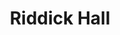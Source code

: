 ---
events:
- audio_id: sa-rwb-001
  building: Riddick Hall
  categories: riddick-hall
  description: 'State College admits two African American graduate students into the
    School of Engineering: Robert Clemons and Hardy Liston. Clemons became the college''s
    first black graduate (1957); Liston withdrew and didn''t complete his degree.'
  event_decade: '1950'
  event_id: '93'
  excerpt: State College admits two African American graduate students into the School
    of Engineering&#58; Robert Clemons and Hardy Liston. Clemons became the college's
    first black graduate (1957); Liston withdrew and didn't complete his degree.
  image id (orig): '0230556'
  image_caption: Outside Riddick Hall
  image_id: '0230556'
  image_link: https://d.lib.ncsu.edu/collections/catalog/0230556
  redirect_from: /events/2/index.html
  start_date: 9/1/1953
  title: First African American Graduate Students Admitted
  year: '1953'
- building: Riddick Hall
  categories: riddick-hall
  description: 'The first four African American undergraduates enrolled at North Carolina
    State College: Ed Carson, Manuel Crockett, Irwin Holmes, and Walter Holmes.'
  event_decade: '1950'
  event_id: '99'
  excerpt: The first four African American undergraduates enrolled at North Carolina
    State College&#58; Ed Carson, Manuel Crockett, Irwin Holmes, and Walter Holmes.
  image_type: No Image
  start_date: 1/1/1956
  title: First African American Undergraduates
  year: '1956'
lat: '35.785'
layout: post
lng: '-78.668297'
order: 23
permalink: places/riddick-hall/
place: riddick-hall
route:
  code: Ok
  routes:
  - distance: 250.791
    duration: 177.613
    geometry:
      coordinates:
      - - -78.668374
        - 35.784779
      - - -78.668563
        - 35.784822
      - - -78.668712
        - 35.784864
      - - -78.668756
        - 35.784868
      - - -78.66892
        - 35.784912
      - - -78.669014
        - 35.784956
      - - -78.668995
        - 35.785004
      - - -78.668936
        - 35.785001
      - - -78.668762
        - 35.78541
      - - -78.669474
        - 35.785602
      - - -78.669645
        - 35.785646
      - - -78.669631
        - 35.785691
      - - -78.669611
        - 35.785744
      - - -78.669997
        - 35.785841
      type: LineString
    legs:
    - admins:
      - iso_3166_1: US
        iso_3166_1_alpha3: USA
      distance: 250.791
      duration: 177.613
      steps:
      - distance: 60.265
        driving_side: right
        duration: 42.44
        geometry:
          coordinates:
          - - -78.668374
            - 35.784779
          - - -78.668563
            - 35.784822
          - - -78.668712
            - 35.784864
          - - -78.668756
            - 35.784868
          - - -78.66892
            - 35.784912
          - - -78.669014
            - 35.784956
          type: LineString
        intersections:
        - admin_index: 0
          bearings:
          - 286
          duration: 12.159
          entry:
          - true
          geometry_index: 0
          is_urban: true
          location:
          - -78.668374
          - 35.784779
          mapbox_streets_v8:
            class: service
          out: 0
          weight: 12.159
        - admin_index: 0
          bearings:
          - 106
          - 289
          duration: 9.859
          entry:
          - false
          - true
          geometry_index: 1
          in: 0
          is_urban: true
          location:
          - -78.668563
          - 35.784822
          mapbox_streets_v8:
            class: service
          out: 1
          weight: 9.859
        - admin_index: 0
          bearings:
          - 109
          - 282
          entry:
          - false
          - true
          geometry_index: 2
          in: 0
          is_urban: true
          location:
          - -78.668712
          - 35.784864
          mapbox_streets_v8:
            class: service
          out: 1
        maneuver:
          bearing_after: 286
          bearing_before: 0
          instruction: Walk west on the walkway.
          location:
          - -78.668374
          - 35.784779
          type: depart
        mode: walking
        name: ''
        weight: 42.44
      - distance: 59
        driving_side: right
        duration: 41.549
        geometry:
          coordinates:
          - - -78.669014
            - 35.784956
          - - -78.668995
            - 35.785004
          - - -78.668936
            - 35.785001
          - - -78.668762
            - 35.78541
          type: LineString
        intersections:
        - admin_index: 0
          bearings:
          - 35
          - 120
          entry:
          - true
          - false
          geometry_index: 5
          in: 1
          is_urban: true
          location:
          - -78.669014
          - 35.784956
          mapbox_streets_v8:
            class: service
          out: 0
        maneuver:
          bearing_after: 35
          bearing_before: 300
          instruction: Turn right onto the walkway.
          location:
          - -78.669014
          - 35.784956
          modifier: right
          type: turn
        mode: walking
        name: ''
        weight: 41.549
      - distance: 84
        driving_side: right
        duration: 59.155
        geometry:
          coordinates:
          - - -78.668762
            - 35.78541
          - - -78.669474
            - 35.785602
          - - -78.669645
            - 35.785646
          type: LineString
        intersections:
        - admin_index: 0
          bearings:
          - 199
          - 288
          entry:
          - false
          - true
          geometry_index: 8
          in: 0
          is_urban: true
          location:
          - -78.668762
          - 35.78541
          mapbox_streets_v8:
            class: service
          out: 1
        maneuver:
          bearing_after: 288
          bearing_before: 19
          instruction: Turn left onto the walkway.
          location:
          - -78.668762
          - 35.78541
          modifier: left
          type: turn
        mode: walking
        name: ''
        weight: 59.155
      - distance: 11
        driving_side: right
        duration: 8.746
        geometry:
          coordinates:
          - - -78.669645
            - 35.785646
          - - -78.669631
            - 35.785691
          - - -78.669611
            - 35.785744
          type: LineString
        intersections:
        - admin_index: 0
          bearings:
          - 14
          - 108
          duration: 3.521
          entry:
          - true
          - false
          geometry_index: 10
          in: 1
          is_urban: true
          location:
          - -78.669645
          - 35.785646
          mapbox_streets_v8:
            class: service
          out: 0
          weight: 3.521
        - admin_index: 0
          bearings:
          - 17
          - 194
          entry:
          - true
          - false
          geometry_index: 11
          in: 1
          is_urban: true
          location:
          - -78.669631
          - 35.785691
          mapbox_streets_v8:
            class: service
          out: 0
          turn_duration: 1
          turn_weight: 1
        maneuver:
          bearing_after: 14
          bearing_before: 288
          instruction: Turn right onto the walkway.
          location:
          - -78.669645
          - 35.785646
          modifier: right
          type: turn
        mode: walking
        name: ''
        weight: 8.746
      - distance: 36.526
        driving_side: right
        duration: 25.722
        geometry:
          coordinates:
          - - -78.669611
            - 35.785744
          - - -78.669997
            - 35.785841
          type: LineString
        intersections:
        - admin_index: 0
          bearings:
          - 197
          - 287
          entry:
          - false
          - true
          geometry_index: 12
          in: 0
          is_urban: true
          location:
          - -78.669611
          - 35.785744
          mapbox_streets_v8:
            class: service
          out: 1
        maneuver:
          bearing_after: 287
          bearing_before: 17
          instruction: Turn left onto the walkway.
          location:
          - -78.669611
          - 35.785744
          modifier: left
          type: turn
        mode: walking
        name: ''
        weight: 25.723
      - distance: 0
        driving_side: right
        duration: 0
        geometry:
          coordinates:
          - - -78.669997
            - 35.785841
          - - -78.669997
            - 35.785841
          type: LineString
        intersections:
        - admin_index: 0
          bearings:
          - 107
          entry:
          - true
          geometry_index: 13
          in: 0
          location:
          - -78.669997
          - 35.785841
        maneuver:
          bearing_after: 0
          bearing_before: 287
          instruction: Your destination is on the right.
          location:
          - -78.669997
          - 35.785841
          modifier: right
          type: arrive
        mode: walking
        name: ''
        weight: 0
      summary: ''
      weight: 177.614
    weight: 177.614
    weight_name: pedestrian
  uuid: _2JgndMVyikh-0HmnfH3K4DjCWnhei2kg3m6BhfprU4sPn1qhT_0mA==
  waypoints:
  - distance: 25.603
    location:
    - -78.668374
    - 35.784779
    name: ''
  - distance: 29.92
    location:
    - -78.669997
    - 35.785841
    name: ''
title: Riddick Hall

---